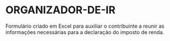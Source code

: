 # ORGANIZADOR-DE-IR
Formulário criado em Excel para auxiliar o contribuinte a reunir as informações necessárias para a declaração do imposto de renda.
